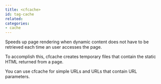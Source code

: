 ```yaml
---
title: <cfcache>
id: tag-cache
related:
categories:
- cache
---
```


Speeds up page rendering when dynamic content does not have to be retrieved each time an user accesses
the page.

To accomplish this, cfcache creates temporary files that contain the static HTML returned from a page.

 You can use cfcache for simple URLs and URLs that contain URL parameters.